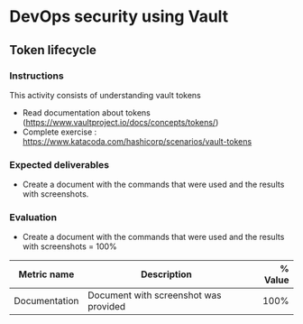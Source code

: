# DevOps security using Vault
## Token lifecycle

### Instructions
This activity consists of understanding vault tokens
- Read documentation about tokens (https://www.vaultproject.io/docs/concepts/tokens/)
- Complete exercise : https://www.katacoda.com/hashicorp/scenarios/vault-tokens


### Expected deliverables
- Create a document with the commands that were used and the results with screenshots.

### Evaluation

- Create a document with the commands that were used and the results with screenshots = 100%

| Metric name | Description | % Value |
| ----------- |-------------| -------:|
| Documentation | Document with screenshot was provided | 100% |
